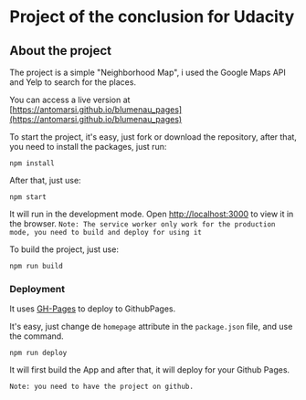 # Project of the conclusion for Udacity

## About the project

The project is a simple "Neighborhood Map", i used the Google Maps API and Yelp to search for the places.

You can access a live version at [https://antomarsi.github.io/blumenau_pages](https://antomarsi.github.io/blumenau_pages)

To start the project, it's easy, just fork or download the repository, after that, you need to install the packages, just run:

`npm install`

After that, just use:

`npm start`

It will run in the development mode.
Open [http://localhost:3000](http://localhost:3000) to view it in the browser.
`Note: The service worker only work for the production mode, you need to build and deploy for using it`

To build the project, just use:

`npm run build`

### Deployment

It uses [GH-Pages](https://github.com/tschaub/gh-pages) to deploy to GithubPages.

It's easy, just change de `homepage` attribute in the `package.json` file, and use the command.

`npm run deploy`

It will first build the App and after that, it will deploy for your Github Pages.

`Note: you need to have the project on github.`